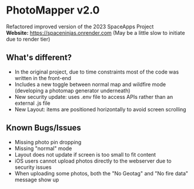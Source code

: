 # PhotoMapper v2.0
Refactored improved version of the 2023 SpaceApps Project <br>
**Website:** https://spaceninjas.onrender.com (May be a little slow to initiate due to render tier)

## What's different?
* In the original project, due to time constraints most of the code was written in the front-end
* Includes a new toggle between normal map and wildfire mode (developing a photomap generator underneath)
* New security update: uses .env file to access APIs rather than an external .js file
* New Layout: items are positioned horizontally to avoid screen scrolling

## Known Bugs/Issues
* Missing photo pin dropping
* Missing "normal" mode
* Layout does not update if screen is too small to fit content
* iOS users cannot upload photos directly to the webserver due to security issues
* When uploading some photos, both the "No Geotag" and "No fire data" message show up
